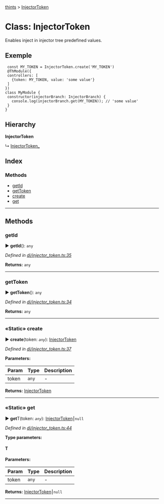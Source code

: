 [thints](../README.md) > [InjectorToken](../classes/injectortoken.md)



# Class: InjectorToken


Enables inject in injector tree predefined values.

## Exemple

     const MY_TOKEN = InjectorToken.create('MY_TOKEN')
     @ThModule({
     controllers: [
       {token: MY_TOKEN, value: 'some value'}
     ]
    })
    class MyModule {
     constructor(injectorBranch: InjectorBranch) {
       console.log(injectorBranch.get(MY_TOKEN)); // 'some value'
     }
    }

## Hierarchy

**InjectorToken**

↳  [InjectorToken_](injectortoken_.md)








## Index

### Methods

* [getId](injectortoken.md#getid)
* [getToken](injectortoken.md#gettoken)
* [create](injectortoken.md#create)
* [get](injectortoken.md#get)



---
## Methods
<a id="getid"></a>

###  getId

► **getId**(): `any`




*Defined in [di/injector_token.ts:35](https://github.com/digitalinfluencers/ThinTS/blob/5a1867c/src/di/injector_token.ts#L35)*





**Returns:** `any`





___

<a id="gettoken"></a>

###  getToken

► **getToken**(): `any`




*Defined in [di/injector_token.ts:34](https://github.com/digitalinfluencers/ThinTS/blob/5a1867c/src/di/injector_token.ts#L34)*





**Returns:** `any`





___

<a id="create"></a>

### «Static» create

► **create**(token: *`any`*): [InjectorToken](injectortoken.md)




*Defined in [di/injector_token.ts:37](https://github.com/digitalinfluencers/ThinTS/blob/5a1867c/src/di/injector_token.ts#L37)*



**Parameters:**

| Param | Type | Description |
| ------ | ------ | ------ |
| token | `any`   |  - |





**Returns:** [InjectorToken](injectortoken.md)





___

<a id="get"></a>

### «Static» get

► **get**T(token: *`any`*): [InjectorToken](injectortoken.md)⎮`null`




*Defined in [di/injector_token.ts:44](https://github.com/digitalinfluencers/ThinTS/blob/5a1867c/src/di/injector_token.ts#L44)*



**Type parameters:**

#### T 
**Parameters:**

| Param | Type | Description |
| ------ | ------ | ------ |
| token | `any`   |  - |





**Returns:** [InjectorToken](injectortoken.md)⎮`null`





___


